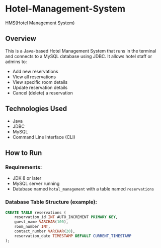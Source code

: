 # Hotel-Management-System
HMS(Hotel Management System)

## Overview
This is a Java-based Hotel Management System that runs in the terminal and connects to a MySQL database using JDBC. It allows hotel staff or admins to:

- Add new reservations
- View all reservations
- View specific room details
- Update reservation details
- Cancel (delete) a reservation

## Technologies Used
- Java
- JDBC
- MySQL
- Command Line Interface (CLI)

## How to Run

### Requirements:
- JDK 8 or later
- MySQL server running
- Database named `hotal_management` with a table named `reservations`

### Database Table Structure (example):
```sql
CREATE TABLE reservations (
    reservation_id INT AUTO_INCREMENT PRIMARY KEY,
    guest_name VARCHAR(100),
    room_number INT,
    contact_number VARCHAR(20),
    reservation_date TIMESTAMP DEFAULT CURRENT_TIMESTAMP
);

